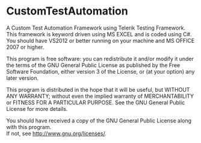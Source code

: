 CustomTestAutomation
====================

A Custom Test Automation Framework using Telerik Testing Framework. This framework is keyword driven using MS EXCEL and is 
coded using C#. You should have VS2012 or better running on your machine and MS OFFICE 2007 or higher.

This program is free software: you can redistribute it and/or modify it under the terms of the GNU General Public License as published by
the Free Software Foundation, either version 3 of the License, or (at your option) any later version.

This program is distributed in the hope that it will be useful, but WITHOUT ANY WARRANTY; without even the implied warranty of
MERCHANTABILITY or FITNESS FOR A PARTICULAR PURPOSE.  See the GNU General Public License for more details.

You should have received a copy of the GNU General Public License along with this program.  
If not, see <http://www.gnu.org/licenses/>.


